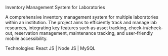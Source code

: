 Inventory Management System for Laboratories

A comprehensive inventory management system for multiple
laboratories within an institution. The project aims to efficiently
track and manage lab resources, integrating key features such as
asset tracking, check-in/check-out, reservation management,
maintenance tracking, and user-friendly mobile accessibility.

Technologies: React JS | Node JS | MySQL

